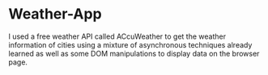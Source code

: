 # Weather-App
I used a free weather API called ACcuWeather to get the weather information of cities using a mixture of asynchronous techniques already learned as well as some DOM manipulations to display data on the browser page.
